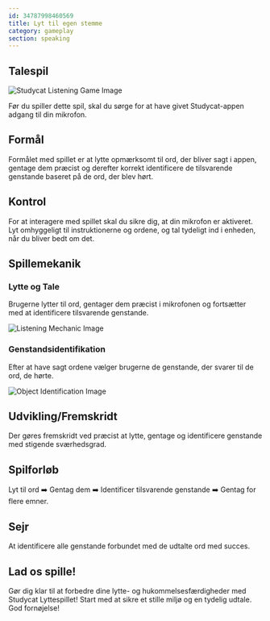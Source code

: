 ```yaml
---
id: 34787998460569
title: Lyt til egen stemme
category: gameplay
section: speaking
---
```

## Talespil

![Studycat Listening Game Image](https://help.studycat.com/hc/article_attachments/34787998441881)

Før du spiller dette spil, skal du sørge for at have givet Studycat-appen adgang til din mikrofon.

## Formål 

Formålet med spillet er at lytte opmærksomt til ord, der bliver sagt i appen, gentage dem præcist og derefter korrekt identificere de tilsvarende genstande baseret på de ord, der blev hørt.

## Kontrol

For at interagere med spillet skal du sikre dig, at din mikrofon er aktiveret. Lyt omhyggeligt til instruktionerne og ordene, og tal tydeligt ind i enheden, når du bliver bedt om det.

## Spillemekanik

### Lytte og Tale

Brugerne lytter til ord, gentager dem præcist i mikrofonen og fortsætter med at identificere tilsvarende genstande.

![Listening Mechanic Image](https://help.studycat.com/hc/article_attachments/34787998444057)

### Genstandsidentifikation

Efter at have sagt ordene vælger brugerne de genstande, der svarer til de ord, de hørte.

![Object Identification Image](https://help.studycat.com/hc/article_attachments/34787998447001)

## Udvikling/Fremskridt

Der gøres fremskridt ved præcist at lytte, gentage og identificere genstande med stigende sværhedsgrad.

## Spilforløb

Lyt til ord ➡️ Gentag dem ➡️ Identificer tilsvarende genstande ➡️ Gentag for flere emner.

## Sejr

At identificere alle genstande forbundet med de udtalte ord med succes.

## Lad os spille!

Gør dig klar til at forbedre dine lytte- og hukommelsesfærdigheder med Studycat Lyttespillet! Start med at sikre et stille miljø og en tydelig udtale. God fornøjelse!

